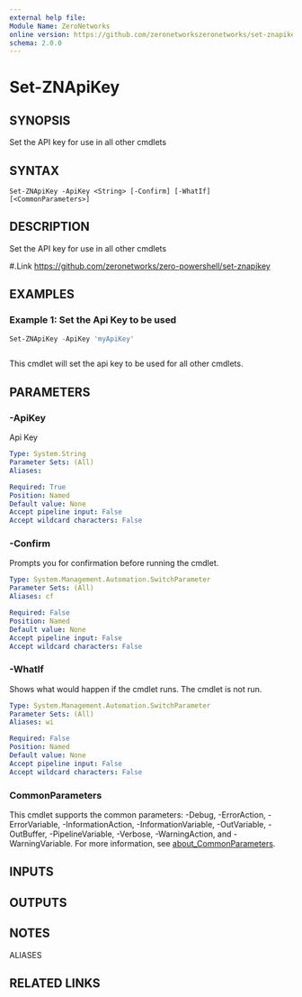 ```yaml
---
external help file:
Module Name: ZeroNetworks
online version: https://github.com/zeronetworkszeronetworks/set-znapikey
schema: 2.0.0
---
```


# Set-ZNApiKey

## SYNOPSIS
Set the API key for use in all other cmdlets

## SYNTAX

```
Set-ZNApiKey -ApiKey <String> [-Confirm] [-WhatIf] [<CommonParameters>]
```

## DESCRIPTION
Set the API key for use in all other cmdlets

#.Link
https://github.com/zeronetworks/zero-powershell/set-znapikey

## EXAMPLES

### Example 1: Set the Api Key to be used
```powershell
Set-ZNApiKey -ApiKey 'myApiKey'
```

```output

```

This cmdlet will set the api key to be used for all other cmdlets.

## PARAMETERS

### -ApiKey
Api Key

```yaml
Type: System.String
Parameter Sets: (All)
Aliases:

Required: True
Position: Named
Default value: None
Accept pipeline input: False
Accept wildcard characters: False
```

### -Confirm
Prompts you for confirmation before running the cmdlet.

```yaml
Type: System.Management.Automation.SwitchParameter
Parameter Sets: (All)
Aliases: cf

Required: False
Position: Named
Default value: None
Accept pipeline input: False
Accept wildcard characters: False
```

### -WhatIf
Shows what would happen if the cmdlet runs.
The cmdlet is not run.

```yaml
Type: System.Management.Automation.SwitchParameter
Parameter Sets: (All)
Aliases: wi

Required: False
Position: Named
Default value: None
Accept pipeline input: False
Accept wildcard characters: False
```

### CommonParameters
This cmdlet supports the common parameters: -Debug, -ErrorAction, -ErrorVariable, -InformationAction, -InformationVariable, -OutVariable, -OutBuffer, -PipelineVariable, -Verbose, -WarningAction, and -WarningVariable. For more information, see [about_CommonParameters](http://go.microsoft.com/fwlink/?LinkID=113216).

## INPUTS

## OUTPUTS

## NOTES

ALIASES

## RELATED LINKS

